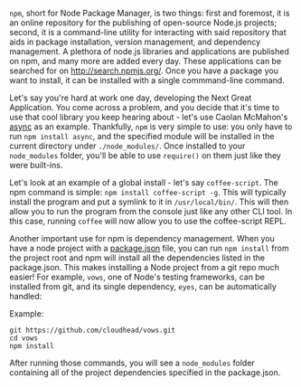 `npm`, short for Node Package Manager, is two things: first and foremost, it is an online repository for the publishing of open-source Node.js projects; second, it is a command-line utility for interacting with said repository that aids in package installation, version management, and dependency management.  A plethora of node.js libraries and applications are published on npm, and many more are added every day. These applications can be searched for on http://search.npmjs.org/. Once you have a package you want to install, it can be installed with a single commmand-line command.


Let's say you're hard at work one day, developing the Next Great Application.  You come across a problem, and you decide that it's time to use that cool library you keep hearing about - let's use Caolan McMahon's [async](http://github.com/caolan/async) as an example. Thankfully, `npm` is very simple to use: you only have to run `npm install async`, and the specified module will be installed in the current directory under `./node_modules/`.  Once installed to your `node_modules` folder, you'll be able to use `require()` on them just like they were built-ins.

Let's look at an example of a global install - let's say `coffee-script`. The npm command is simple: `npm install coffee-script -g`. This will typically install the program and put a symlink to it in `/usr/local/bin/`.  This will then allow you to run the program from the console just like any other CLI tool.  In this case, running `coffee` will now allow you to use the coffee-script REPL. 

Another important use for npm is dependency management.  When you have a node project with a [package.json](/what-is-the-file-package-json) file, you can run `npm install` from the project root and npm will install all the dependencies listed in the package.json. This makes installing a Node project from a git repo much easier! For example, `vows`, one of Node's testing frameworks, can be installed from git, and its single dependency, `eyes`, can be automatically handled:

Example:

    git https://github.com/cloudhead/vows.git
    cd vows
    npm install

After running those commands, you will see a `node_modules` folder containing all of the project dependencies specified in the package.json.


